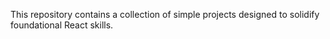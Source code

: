 This repository contains a collection of simple projects designed to solidify foundational React skills.
